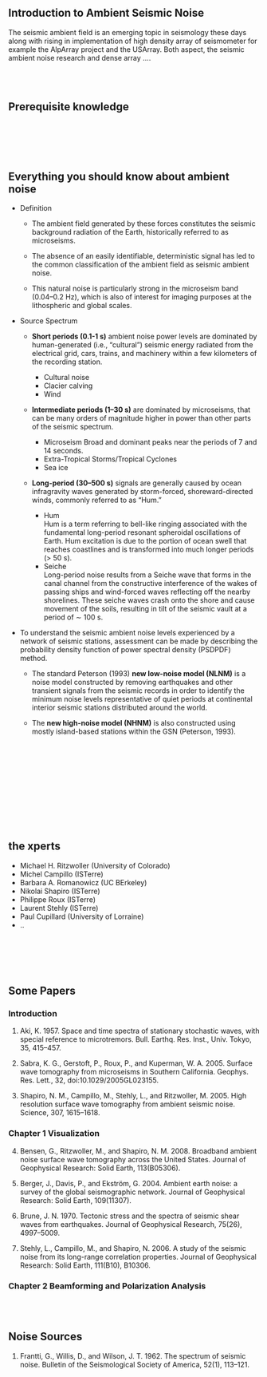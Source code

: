 ## Introduction to Ambient Seismic Noise

The seismic ambient field is an emerging topic in seismology these days along with rising in implementation of high density 
array of seismometer for example the AlpArray project and the USArray. Both aspect, the seismic ambient noise research and dense array .... 
  
<br>
<br>
  
## Prerequisite knowledge

<br>
<br>  
<br>  
<br>  
  
## Everything you should know about ambient noise
- Definition  
  - The ambient field generated by these forces constitutes the seismic background radiation of the Earth, historically referred to as microseisms.

  - The absence of an easily identifiable, deterministic signal has led to the common classification of the ambient field as seismic ambient noise.

  - This natural noise is particularly strong in the microseism band (0.04–0.2 Hz), which is also of interest for imaging purposes at the lithospheric and global scales.

- Source Spectrum  
  - **Short periods (0.1-1 s)** ambient noise power levels are dominated by human-generated (i.e., “cultural”) seismic energy radiated from the electrical grid, cars, trains, and machinery within a few kilometers of the recording station.
    - Cultural noise
    - Clacier calving
    - Wind
  
  - **Intermediate periods (1–30 s)** are dominated by microseisms, that can be many orders of magnitude higher in power than other parts of the seismic spectrum. 
    - Microseism
      Broad and dominant peaks near the periods of 7 and 14 seconds. 
    - Extra-Tropical Storms/Tropical Cyclones
    - Sea ice
  
  - **Long-period (30–500 s)** signals are generally caused by ocean infragravity waves generated by storm-forced, shoreward-directed winds, commonly referred to as “Hum.”
    - Hum  
      Hum is a term referring to bell-like ringing associated with the fundamental long-period resonant spheroidal  oscillations of Earth. Hum excitation is due to the portion of ocean swell that reaches coastlines and is transformed into much longer periods (> 50 s). 
    - Seiche  
      Long-period noise results from a Seiche wave that forms in the canal channel from the constructive interference of the wakes of passing ships and wind-forced waves reflecting off the nearby shorelines. These seiche waves crash onto the shore and cause movement of the soils, resulting in tilt of the seismic vault at a period of ∼ 100 s.
     
- To understand the seismic ambient noise levels experienced by a network of seismic stations, assessment can be made by describing the probability density function of power spectral density (PSDPDF) method. 
  - The standard Peterson (1993) **new low-noise model (NLNM)** is a noise model constructed by removing earthquakes and other transient signals from the seismic records in order to identify the minimum noise levels representative of quiet periods at continental interior seismic stations distributed around the world.

  - The **new high-noise model (NHNM)** is also constructed using mostly island-based stations within the GSN (Peterson, 1993).
  
<br>
<br>
<br>
<br>

## 
     









<br>
<br>
<br>
<br>

## the xperts
- Michael H. Ritzwoller (University of Colorado)
- Michel Campillo (ISTerre)
- Barbara A. Romanowicz (UC BErkeley)
- Nikolai Shapiro (ISTerre)
- Philippe Roux (ISTerre)
- Laurent Stehly (ISTerre)
- Paul Cupillard (University of Lorraine)
- ..

<br>  
<br>  
<br>  
<br>  
  
## Some Papers
### Introduction
1. Aki, K. 1957. Space and time spectra of stationary stochastic waves, with special reference to microtremors. Bull. Earthq. Res. Inst., Univ. Tokyo, 35, 415–457.

2. Sabra, K. G., Gerstoft, P., Roux, P., and Kuperman, W. A. 2005. Surface wave tomography from microseisms in Southern California. Geophys. Res. Lett., 32, doi:10.1029/2005GL023155.

3. Shapiro, N. M., Campillo, M., Stehly, L., and Ritzwoller, M. 2005. High resolution surface wave tomography from ambient seismic noise. Science, 307, 1615–1618.

### Chapter 1 Visualization
4. Bensen, G., Ritzwoller, M., and Shapiro, N. M. 2008. Broadband ambient noise surface wave tomography across the United States. Journal of Geophysical Research: Solid Earth, 113(B05306).

5. Berger, J., Davis, P., and Ekström, G. 2004. Ambient earth noise: a survey of the global seismographic network. Journal of Geophysical Research: Solid Earth, 109(11307).

6. Brune, J. N. 1970. Tectonic stress and the spectra of seismic shear waves from earthquakes. Journal of Geophysical Research, 75(26), 4997–5009.

7. Stehly, L., Campillo, M., and Shapiro, N. 2006. A study of the seismic noise from its long-range correlation properties. Journal of Geophysical Research: Solid Earth, 111(B10), B10306.

### Chapter 2 Beamforming and Polarization Analysis

<br>
<br>

## Noise Sources
1. Frantti, G., Willis, D., and Wilson, J. T. 1962. The spectrum of seismic noise. Bulletin of the Seismological Society of America, 52(1), 113–121.






